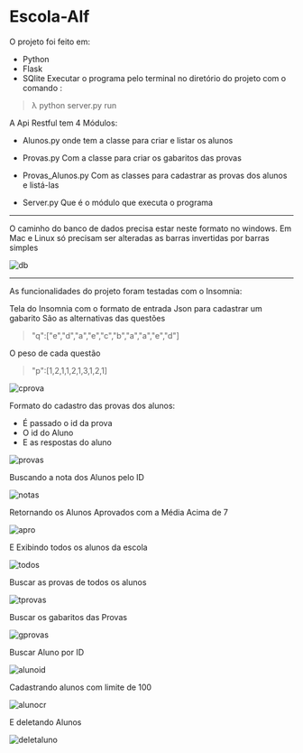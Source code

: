 # Escola-Alf

O projeto foi feito em:

 - Python
 - Flask
 - SQlite
 Executar o programa pelo terminal no diretório do projeto com o comando :
 >λ python server.py run
 
 A Api Restful tem 4 Módulos:
 
 - Alunos.py
 onde tem a classe para criar e listar os alunos
 
 - Provas.py
 Com a classe para criar os gabaritos das provas
 
 - Provas_Alunos.py
 Com as classes para cadastrar as provas dos alunos e listá-las
 
 - Server.py
 Que é o módulo que executa o programa
 
 -----------------------------------------------------------------------------------------------------------------------------------
 
 O caminho do banco de dados precisa estar neste formato no windows. Em Mac e Linux só precisam ser alteradas as barras invertidas por barras simples
 
 ![db](https://user-images.githubusercontent.com/60821255/106252303-e1044500-61f4-11eb-8d3f-b7259434ae30.png)
 
 -----------------------------------------------------------------------------------------------------------------------------------
As funcionalidades do projeto foram testadas com o Insomnia:

Tela do Insomnia com o formato de entrada Json para cadastrar um gabarito
São as alternativas das questões
>"q":["e","d","a","e","c","b","a","a","e","d"]

O peso de cada questão

>"p":[1,2,1,1,2,1,3,1,2,1]

![cprova](https://user-images.githubusercontent.com/60821255/106253489-502e6900-61f6-11eb-893b-2a2eafb4e562.png)

Formato do cadastro das provas dos alunos:
- É passado o id da prova
- O id do Aluno
- E as respostas do aluno

![provas](https://user-images.githubusercontent.com/60821255/106254058-0c882f00-61f7-11eb-9755-c3c78a2d0e33.png)

Buscando a nota dos Alunos pelo ID

![notas](https://user-images.githubusercontent.com/60821255/106254519-8f10ee80-61f7-11eb-81fd-9d3c118427e6.png)

Retornando os Alunos Aprovados com a Média Acima de 7

![apro](https://user-images.githubusercontent.com/60821255/106254750-ddbe8880-61f7-11eb-9823-ea0e9c1594da.png)


E Exibindo todos os alunos da escola


![todos](https://user-images.githubusercontent.com/60821255/106255626-0c892e80-61f9-11eb-9406-ee1b30450229.png)


Buscar as provas de todos os alunos

![tprovas](https://user-images.githubusercontent.com/60821255/106255994-7c97b480-61f9-11eb-935a-273416d6d7c8.png)


Buscar os gabaritos das Provas

![gprovas](https://user-images.githubusercontent.com/60821255/106256255-cb454e80-61f9-11eb-892c-45a8de40f99e.png)


Buscar Aluno por ID

![alunoid](https://user-images.githubusercontent.com/60821255/106256622-46a70000-61fa-11eb-9493-eefd140b9db2.png)


Cadastrando alunos com limite de 100

![alunocr](https://user-images.githubusercontent.com/60821255/106256751-70602700-61fa-11eb-8b6c-c32d8ba57158.png)


E deletando Alunos

![deletaluno](https://user-images.githubusercontent.com/60821255/106256887-a0a7c580-61fa-11eb-9a36-814737bfad15.png)

